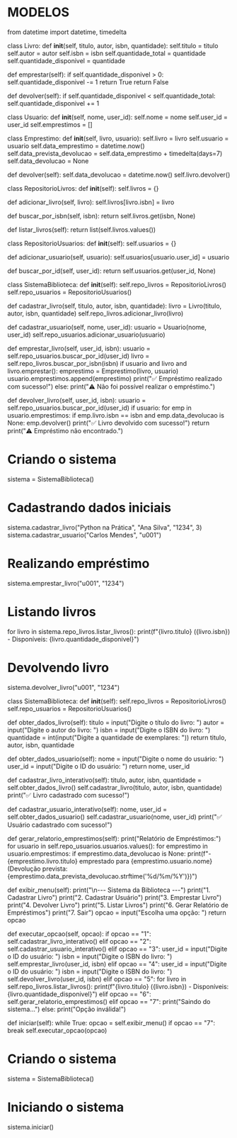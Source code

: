 # MODELOS
from datetime import datetime, timedelta

class Livro:
def __init__(self, titulo, autor, isbn, quantidade):
self.titulo = titulo
self.autor = autor
self.isbn = isbn
self.quantidade_total = quantidade
self.quantidade_disponivel = quantidade

def emprestar(self):
if self.quantidade_disponivel > 0:
self.quantidade_disponivel -= 1
return True
return False

def devolver(self):
if self.quantidade_disponivel < self.quantidade_total:
self.quantidade_disponivel += 1

class Usuario:
def __init__(self, nome, user_id):
self.nome = nome
self.user_id = user_id
self.emprestimos = []

class Emprestimo:
def __init__(self, livro, usuario):
self.livro = livro
self.usuario = usuario
self.data_emprestimo = datetime.now()
self.data_prevista_devolucao = self.data_emprestimo + timedelta(days=7)
self.data_devolucao = None

def devolver(self):
self.data_devolucao = datetime.now()
self.livro.devolver()

class RepositorioLivros:
def __init__(self):
self.livros = {}

def adicionar_livro(self, livro):
self.livros[livro.isbn] = livro

def buscar_por_isbn(self, isbn):
return self.livros.get(isbn, None)

def listar_livros(self):
return list(self.livros.values())

class RepositorioUsuarios:
def __init__(self):
self.usuarios = {}

def adicionar_usuario(self, usuario):
self.usuarios[usuario.user_id] = usuario

def buscar_por_id(self, user_id):
return self.usuarios.get(user_id, None)

class SistemaBiblioteca:
def __init__(self):
self.repo_livros = RepositorioLivros()
self.repo_usuarios = RepositorioUsuarios()

def cadastrar_livro(self, titulo, autor, isbn, quantidade):
livro = Livro(titulo, autor, isbn, quantidade)
self.repo_livros.adicionar_livro(livro)

def cadastrar_usuario(self, nome, user_id):
usuario = Usuario(nome, user_id)
self.repo_usuarios.adicionar_usuario(usuario)

def emprestar_livro(self, user_id, isbn):
usuario = self.repo_usuarios.buscar_por_id(user_id)
livro = self.repo_livros.buscar_por_isbn(isbn)
if usuario and livro and livro.emprestar():
emprestimo = Emprestimo(livro, usuario)
usuario.emprestimos.append(emprestimo)
print("✅ Empréstimo realizado com sucesso!")
else:
print("⚠️ Não foi possível realizar o empréstimo.")

def devolver_livro(self, user_id, isbn):
usuario = self.repo_usuarios.buscar_por_id(user_id)
if usuario:
for emp in usuario.emprestimos:
if emp.livro.isbn == isbn and emp.data_devolucao is None:
emp.devolver()
print("✅ Livro devolvido com sucesso!")
return
print("⚠️ Empréstimo não encontrado.")

# Criando o sistema
sistema = SistemaBiblioteca()

# Cadastrando dados iniciais
sistema.cadastrar_livro("Python na Prática", "Ana Silva", "1234", 3)
sistema.cadastrar_usuario("Carlos Mendes", "u001")

# Realizando empréstimo
sistema.emprestar_livro("u001", "1234")

# Listando livros
for livro in sistema.repo_livros.listar_livros():
print(f"{livro.titulo} ({livro.isbn}) - Disponíveis: {livro.quantidade_disponivel}")

# Devolvendo livro
sistema.devolver_livro("u001", "1234")

class SistemaBiblioteca:
def __init__(self):
self.repo_livros = RepositorioLivros()
self.repo_usuarios = RepositorioUsuarios()

def obter_dados_livro(self):
titulo = input("Digite o título do livro: ")
autor = input("Digite o autor do livro: ")
isbn = input("Digite o ISBN do livro: ")
quantidade = int(input("Digite a quantidade de exemplares: "))
return titulo, autor, isbn, quantidade

def obter_dados_usuario(self):
nome = input("Digite o nome do usuário: ")
user_id = input("Digite o ID do usuário: ")
return nome, user_id

def cadastrar_livro_interativo(self):
titulo, autor, isbn, quantidade = self.obter_dados_livro()
self.cadastrar_livro(titulo, autor, isbn, quantidade)
print("✅ Livro cadastrado com sucesso!")

def cadastrar_usuario_interativo(self):
nome, user_id = self.obter_dados_usuario()
self.cadastrar_usuario(nome, user_id)
print("✅ Usuário cadastrado com sucesso!")

def gerar_relatorio_emprestimos(self):
print("Relatório de Empréstimos:")
for usuario in self.repo_usuarios.usuarios.values():
for emprestimo in usuario.emprestimos:
if emprestimo.data_devolucao is None:
print(f"- {emprestimo.livro.titulo} emprestado para {emprestimo.usuario.nome} (Devolução prevista: {emprestimo.data_prevista_devolucao.strftime('%d/%m/%Y')})")

def exibir_menu(self):
print("\n--- Sistema da Biblioteca ---")
print("1. Cadastrar Livro")
print("2. Cadastrar Usuário")
print("3. Emprestar Livro")
print("4. Devolver Livro")
print("5. Listar Livros")
print("6. Gerar Relatório de Empréstimos")
print("7. Sair")
opcao = input("Escolha uma opção: ")
return opcao

def executar_opcao(self, opcao):
if opcao == "1":
self.cadastrar_livro_interativo()
elif opcao == "2":
self.cadastrar_usuario_interativo()
elif opcao == "3":
user_id = input("Digite o ID do usuário: ")
isbn = input("Digite o ISBN do livro: ")
self.emprestar_livro(user_id, isbn)
elif opcao == "4":
user_id = input("Digite o ID do usuário: ")
isbn = input("Digite o ISBN do livro: ")
self.devolver_livro(user_id, isbn)
elif opcao == "5":
for livro in self.repo_livros.listar_livros():
print(f"{livro.titulo} ({livro.isbn}) - Disponíveis: {livro.quantidade_disponivel}")
elif opcao == "6":
self.gerar_relatorio_emprestimos()
elif opcao == "7":
print("Saindo do sistema...")
else:
print("Opção inválida!")

def iniciar(self):
while True:
opcao = self.exibir_menu()
if opcao == "7":
break
self.executar_opcao(opcao)

# Criando o sistema
sistema = SistemaBiblioteca()

# Iniciando o sistema
sistema.iniciar()
